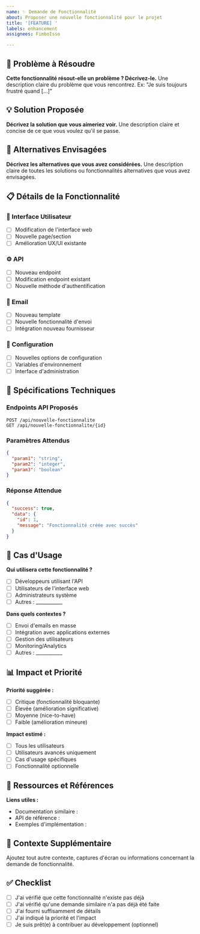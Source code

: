 ```yaml
---
name: ✨ Demande de Fonctionnalité
about: Proposer une nouvelle fonctionnalité pour le projet
title: '[FEATURE] '
labels: enhancement
assignees: FimboIsso

---
```


## 🎯 Problème à Résoudre

**Cette fonctionnalité résout-elle un problème ? Décrivez-le.**
Une description claire du problème que vous rencontrez. Ex: "Je suis toujours frustré quand [...]"

## 💡 Solution Proposée

**Décrivez la solution que vous aimeriez voir.**
Une description claire et concise de ce que vous voulez qu'il se passe.

## 🔄 Alternatives Envisagées

**Décrivez les alternatives que vous avez considérées.**
Une description claire de toutes les solutions ou fonctionnalités alternatives que vous avez envisagées.

## 📋 Détails de la Fonctionnalité

### 🎨 Interface Utilisateur
- [ ] Modification de l'interface web
- [ ] Nouvelle page/section
- [ ] Amélioration UX/UI existante

### ⚙️ API
- [ ] Nouveau endpoint
- [ ] Modification endpoint existant
- [ ] Nouvelle méthode d'authentification

### 📧 Email
- [ ] Nouveau template
- [ ] Nouvelle fonctionnalité d'envoi
- [ ] Intégration nouveau fournisseur

### 🔧 Configuration
- [ ] Nouvelles options de configuration
- [ ] Variables d'environnement
- [ ] Interface d'administration

## 📐 Spécifications Techniques

### Endpoints API Proposés
```http
POST /api/nouvelle-fonctionnalite
GET /api/nouvelle-fonctionnalite/{id}
```

### Paramètres Attendus
```json
{
  "param1": "string",
  "param2": "integer",
  "param3": "boolean"
}
```

### Réponse Attendue
```json
{
  "success": true,
  "data": {
    "id": 1,
    "message": "Fonctionnalité créée avec succès"
  }
}
```

## 🎯 Cas d'Usage

**Qui utilisera cette fonctionnalité ?**
- [ ] Développeurs utilisant l'API
- [ ] Utilisateurs de l'interface web
- [ ] Administrateurs système
- [ ] Autres : ___________

**Dans quels contextes ?**
- [ ] Envoi d'emails en masse
- [ ] Intégration avec applications externes
- [ ] Gestion des utilisateurs
- [ ] Monitoring/Analytics
- [ ] Autres : ___________

## 📊 Impact et Priorité

**Priorité suggérée :**
- [ ] Critique (fonctionnalité bloquante)
- [ ] Élevée (amélioration significative)
- [ ] Moyenne (nice-to-have)
- [ ] Faible (amélioration mineure)

**Impact estimé :**
- [ ] Tous les utilisateurs
- [ ] Utilisateurs avancés uniquement
- [ ] Cas d'usage spécifiques
- [ ] Fonctionnalité optionnelle

## 🔗 Ressources et Références

**Liens utiles :**
- Documentation similaire : 
- API de référence : 
- Exemples d'implémentation : 

## 📝 Contexte Supplémentaire

Ajoutez tout autre contexte, captures d'écran ou informations concernant la demande de fonctionnalité.

## ✅ Checklist

- [ ] J'ai vérifié que cette fonctionnalité n'existe pas déjà
- [ ] J'ai vérifié qu'une demande similaire n'a pas déjà été faite
- [ ] J'ai fourni suffisamment de détails
- [ ] J'ai indiqué la priorité et l'impact
- [ ] Je suis prêt(e) à contribuer au développement (optionnel)
